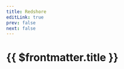 ```yaml
---
title: Redshore
editLink: true
prev: false
next: false
---
```

# {{ $frontmatter.title }}

<MyImageComponent image="maps/redshore.png" :alt="$frontmatter.title + ' Map'" />
